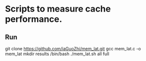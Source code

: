 # Scripts to measure cache performance.

## Run

git clone https://github.com/iaGuoZhi/mem_lat.git
gcc mem_lat.c -o mem_lat
mkdir results
/bin/bash ./mem_lat.sh all full
